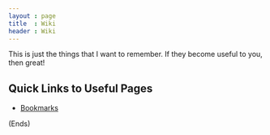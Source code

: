 ```yaml
---
layout : page
title  : Wiki
header : Wiki
---
```


This is just the things that I want to remember. If they become useful to you, then great!

## Quick Links to Useful Pages ##

* [Bookmarks](bookmarks.html)

(Ends)
